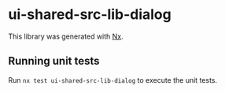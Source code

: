 # ui-shared-src-lib-dialog

This library was generated with [Nx](https://nx.dev).

## Running unit tests

Run `nx test ui-shared-src-lib-dialog` to execute the unit tests.
